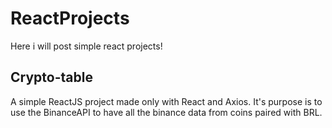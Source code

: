 # ReactProjects
Here i will post simple react projects!



## Crypto-table
A simple ReactJS project made only with React and Axios. 
It's purpose is to use the BinanceAPI to have all the binance data from coins paired with BRL.
